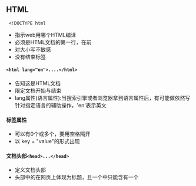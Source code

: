 ## HTML

``` <!DOCTYPE html```

* 指示web用哪个HTML编译
* 必须是HTML文档的第一行，在<html>前
* 对大小写不敏感
* 没有结束标签

#### ```<html lang="en">....</html>```
* 告知这是HTML文档
* 限定文档开始与结束
* lang属性(语言属性):当搜索引擎或者浏览器拿到语言属性后，有可能做依然写针对指定语言的辅助操作，'en'表示英文

#### 标签属性
* 可以有0个或多个，要用空格隔开
* 以 key = "value"的形式出现

#### 文档头部```<head>...</head>```
* 定义文档头部
* 头部中的<title>...</title>在网页上体现为标题，且一个<head>中只能含有一个<title>

#### 文档的主体```<body>...</body>```
* 包含文档所有的内容

#### 注释
```<!--......--->```

> 利用MDN查找html 以及 css 内容

### 块状与内联标签

* 块状标签会单独成段
* 内联标签被嵌套在快状标签

#### 标题
```<h1></h1>```

* 块状标签
* 按照1~6分级，逐渐变小

#### 文本标签
```<p></p>```
* 块状标签
* 可以添加内联标签如 : <strong></strong>(强调加粗)   <span></span>(添加文字样式)

#### 图片标签
**内联**
```<img src="url" alt=""></img>```

#### 链接标签
```<a href="url" title="" target=""></a>```
**内联**
* href:目标链接
* title:说明链接信息
* target:打开链接方式 
	* _self:当前页面
	* _blank:新页面

#### 列表
**块状**
```<li></li>```  ---->列表
```<ul></ul>``` ----->无序标签（通常包裹<li>）
```<ol></ol>``` ------>有序标签（通常包裹<li>）

> 去除默认的点:list-style: none;

#### form标签
**块状**
Attribute(属性):
* action:表单数据提交地址
* method:发送信息方式 POST/GET

***设置文本框***
```<input type="text" />```
* 提示输入:placeholde=""
* 文本框名字:name=""
* 文本框值:value=""
* 设置为不可修改:readonly(不可读)/disabled(禁用)
* outline:none 将输入时自带的黑色边框去除
![img1](https://img-blog.csdnimg.cn/20210126114834110.png)
![img2](https://img-blog.csdnimg.cn/20210126114935197.png)
#### 多行文本框
```<textarea></textarea>```
Attribute(属性):

* 提示输入:placeholde=""
* 文本框名字:name=""
* 文本框值:value=""
* 行/高:rows(行数)/cols(文本域可视宽度)

##### 密码输入框
```<input type="password" />```

#### 单选框和复选框
**单选**:```<input type="radio" />text```
		* 扩大点选范围```<label> <input type="radio" name="gender" value="male" />男 </label>```/```<input id="male" type="radio" name="gender" value="male" />
<label for="male">男</label>```
**复选**:```<input type="checkbox" />text```

#### 选项菜单
用<select>包裹<option>
```html
<select name="career" multiple(多选)>
  <option value="default">请选择职业</option>
  <option value="staff">公司职员</option>
  <option value="freelancer">自由职业者</option>
  <option value="student">学生</option>
  <option value="other">其他</option>
</select>
```

#### 按钮
```<button>注册(可以为图片<img>)</button>```
Attribute(属性):
* submit:提交数据 ```<button type="submit">注册</button>```

#### 多种数字输入
```<number>```

### style

> 用 ; 隔开
>
> px为像素

* font-size: ;  字体大小
* font-weight; :  加粗
* color: ;  颜色
* text-align: ; 字对齐
* line-height: ; 行间距
* letter-spacing: ; 字间距

--------

## CSS
* 将相同的标签样式写在{}内
```css
p {
  font-size: 16px;
  color: #ffffff;
}
```
* 在html(head)中用link标签引入css文件
```html
<link rel="stylesheet" type="text/css" href="index.css" />
```
	* 绝对路径与相对路径
		* 绝对路径:```<img src="E:\book\网页布局\bg.jpg" />``` (完整的文件路径)
		* 相对路径:```<link rel="stylesheet" href="./index.css">```(相同文件夹下) ```<link rel="stylesheet" href="../index.css">```(上一文件夹)
* 注释用/* */

### 选择器 (如果是内部样式就要写在```<style></style>```内)
*	#### 标签选择器(会覆盖前一个选择器内容)
```css
	p
	{
		font-size: 14px;
	    line-height: 28px;
	    color: #4a5252;		
	}
```
*	#### 类选择器 
```css
  .article 
  {
		color: red;
		font-size: 14px;
	}
```
*	#### id 选择器
```css
#p-item 
{
  font-size: 24px;
  font-weight: 400;
}
```
*	#### 后代选择器
```css
/* 选择id名为password的标签内部所有类名为box的元素内部的所有p标签 */
#password .box p{}
/* 选择所有p标签内部的所有span标签 */
p span{}
/* 选择所有p标签内部的所有类名为spanItem的标签 */
p .spanItem{}
```
*	#### 交集选择器
```css
//a标签内,类名为special的标签
a.special{}
```
*	#### 子选择器
```css
span 
{
    color: black;
}

p span 
{
    color: orangered;
}
```
*	#### 并集选择器
```css
	.box,p,h3,.phone{}
```
*	#### 优先级
	**id 选择器>类选择器>标签选择器**
	* 属性的覆盖性
	* 属性的继承性
	* 优先级计算
		*	按权计算  id 选择器(100) ;类选择器 (10) ;标签选择器 (1)
### 盒模型--content
```<div></div>```(块状)

* div默认没有高度，宽度与父标签一样
* 用width与height设置宽度与高度(px为单位)
* background-color:设置背景色
* 可以设置百分比尺寸(相对于父标签)
*	#### 内边距--padding
	* padding 的简写顺序(top,right,bottom,left)
		* 若为上下一样，左右一样:```div{ padding: 20px 30px }```
		* 若为上下一样，左右不一样:都要写
		* 若上下不一样，左右一样:```div{ padding: 30px 10px 20px; }```
	* box-sizing:规定计算袁术的总宽高的方式
		* content-box : width = 内容宽度 ， height = 内容高度
		* border-box : width = border + padding + 内容的宽度, height = border + padding + 内容的高度 

### 盒模型--border
* 设置边框线:border-width ; border-color ; border-style(solid,dashed)(简写```border: 2px solid blue; }```)
* 分别设置边框
```css
.box {
  /*设置顶部border*/
  border-top-color: blue;
  border-top-style: solid;
  border-top-width: 2px;
  /*那么接下来，left，right，bottom是类似的，这里忽略不写*/
}
```
* 无边框
	```border-bottom: none;```
* 圆角
```border-radius: 12px;```(看不到不代表不存在)
	* 分开设置
```css
.box {
  width: 200px;
  height: 200px;
  background-color: violet;
  border-top-left-radius: 5px;
  border-top-right-radius: 10px;
  border-bottom-left-radius: 20px;
  border-bottom-right-radius: 15px;
}
```
* 阴影
```css
.box {
  width: 200px;
  height: 200px;
  border: 1px solid #c4c4c4;
  /* x偏移量 | y偏移量 | 阴影模糊半径 | 阴影扩散半径 | 阴影颜色 */
  box-shadow: 2px 2px 2px 1px rgba(0, 0, 0, 0.2);
  border-radius: 15px;
}
```
* display:inline-block:让块级元素在同一行显示，行内元素设置后课设置宽高

### 盒模型--margin
外边距
```css
.box{
    /*总写*/
    margin: 20px;
    /*分开写*/
    margin-top: 20px;
    margin-right: 20px;
    margin-bottom: 20px;
    margin-left: 20px;
}
```
> 推荐写用下边距控制距离
* 使子盒在父盒中居中
```css
.father{
    width:400px;
    height:200px;
    border: 1px solid #ccc;
}

.son{
    width:200px;
    height:100px;
    margin:0 auto; //水平居中
    border: 1px solid #ccc;
}
```
### display:block/none
* 块元素才可以调节宽高
* 行内元素与块元素用display 转换(inline:行内元素,block:块元素)
* display:none 表示消失
> 去除盒元素同行时空格问题
> 1.
> ```css
> <!-- 将div标签写在一行 -->
> 
> <div class="box1"></div><div class="box2"></div>
> ```
> 2.添加word-spacing 属性: word-spacing: -50px;
>
> 3. 给父元素设置font-size: 0px;

### Position
* static (默认):不可以调整top,left,right,bottom等值
* relative(相对定位):可以调整top,left,right,bottom等值(没有脱离文档流，根据原位置定位)----->实现单个块元素移动
* absolute(绝对定位):脱离了文档流，根据左上角定位
* fixed(固定定位):不会随着页面滚动，固定在指定位置
* sticky(粘行定位):当滚动到一定的位置(设置与文档的距离)开始脱离文档流
#### z-index
用于调整标签所在图层的优先级
* 默认static的z-index为0
* z-index越大，优先级越高
* 一样大的情况下元素越靠后，图层越靠上

### Float
可以使元素靠左或者靠右

> ```css
> 	<nav></nav> /*表示此区块时导航区域*/
> 	 <main></main>/*表示此区块是网页的主题区域(放入正文内容)*/
>  ```

### 模态框
Features:
* 总是在浏览器中心
* 一个透明背景
![模态框](https://document.youkeda.com/P3-1-HTML-CSS/1.9/combat-1-modal/3.png?x-oss-process=image/resize,w_800/watermark,image_d2F0ZXJtYXNrLnBuZz94LW9zcy1wcm9jZXNzPWltYWdlL3Jlc2l6ZSx3XzEwMA==,t_60,g_se,x_10,y_10)
#### 元素水平居中
* 内部行内元素:在父容器中```text-align: center```
* 内部块状元素:在子容器中:```margin: 0 auto```
#### 元素垂直居中
* 块状元素利用```margin```
> margin-top = (modal top - img top) / 2

### background

#### liner-gradient
***作为background的一个值***

* 实现***渐变***
```css
	background:linear-gradient(to right, #ffffff 0%,#000000 100%)
    /*渐变方向，起始颜色 起始位置， 终止颜色 终止位置*/
```

#### 背景图片
```css
	background-image: url(网址);
```
* 默认会让图片重复直到布满容器
> 利用```background-repeat:no-repeat;```进制图片重复
> 其中```repeat-x``为允许在水平方向重复,```repeat-y```允许在垂直方向重复,```repeat```为默认值表示垂直水平方向都重复。
* 图片不居中
> 使用```background-position: center```使背景图片居中

##### background-position的值
* top left, top center, top right, center left, center center, center right, bottom left, bottom center, bottom right ---->左侧代表垂直布局, 右侧代表水平布局
* x% y% ---->左侧代表垂直位置, 右侧代表水平位置
* xpx ypx ----->左侧代表垂直布局, 右侧代表水平布局

##### background-size的值
* cover把背景扩展至足够大，使其完全覆盖背景区域。某些部位也许无法显示在背景定位区域中
* contain 把图像扩展至最大尺寸，以使其宽度和高度完全适应内容区域。
* xpx ypx 手动设置宽度与高度
* x% y% 手动设置宽度和高度相对于容器的百分比 

##### background 合并写法
```css
background :[background-color] [background-image] [background-repeat] [background-attachment] [background-position] / [background-size] [background-clip];
```
---
>1. 对于内联元素，对齐默认为基线对齐 
>解决方法:设置```vertical-align```的值(默认为baseline)为top、middle、bottom
>2. 将一个子元素设置为```absolute```，实现以父元素为基准需将父元素设置为```relative```
>3. 一个块状元素中的文字水平居中 ---> text-align = center    垂直居中 ----> line-hight = father.height

### 伪元素 --- ```::after / ::before```

利用CSS代码在标签内部的前面或者后面添加一个行内元素
写法：

```css
/* before */
选择器::before{
  /* 使用空白符号占位 */
  content: '';
}

/* after */
选择器::after{
  /* 使用空白符号占位 */
  content: '';
}
```
> input 对伪元素不支持

### 清除浮动

* 子元素设置高度，父元素的高度由子元素撑起，使父元素的高度自适应
* 影响父元素兄弟元素的布局
```css
.son-one{
  /* 浮动后的元素宽度默认和它内容的宽度一致，即和文字的宽度一致。
  这里为了美观，设置一个自定义宽度*/
  width:33.3%;
  float:left;
}

.son-two{
  width:33.3%;
  float:left;
}

.son-three{
  width:33.3%;
  float:left;
}

.father-two{
  height: 150px;
  background-color: #CACACA;
}
```
得到的的father-two一部分会跑到father-one的下面
清除这种浮动：
```css
.clearfix::after{
  content: '';
  display: block;
  clear: both;
}
```
```html
<!-- 添加清除浮动类名 -->
<div class="father-one clearfix">
    <div class="son-one">son-one</div>
    <div class="son-two">son-two</div>
    <div class="son-three">son-three</div>
</div>
```
***哪个盒子的子元素有浮动，就在哪个盒子上添加清除浮动***

> 出现第一行的最后一块有位置但跑到第二行，因为最后一个盒子的右边距多余，总宽度超过父类宽度要清除，将最后一个盒子右边距设置为0
> ```css
> .last{
  margin-right:0;
}
> ```

>``` <>```在html中会报错，用```&lt;```转义```<```,用```&gt;```转义```>```

### 事件伪类

#### hover (鼠标移上去)
```css
li:hover{
    background-color: #47A0FC;
    color: white;
}
```

#### active (鼠标点击)
```css
ul>li:active{
    /* 要改变的效果 */
    color: black;
}
```

> ```hover```一定要在```active```之前，否则会失效
> 可以通过父元素的```:hover```改变子元素的样式

```HTML
<div>
  <span></span>
</div>
```
```css
div:hover>span{
    background:blue;
}
```

#### focus (获取焦点后)

![renderings](https://qgt-document.oss-cn-beijing.aliyuncs.com/P3-2-HTML-CSS/1.2/f2-2-3-demo3.gif)

> 通过兄弟元素的伪类改变另一个兄弟元素的属性
```HTML
<div>
    <input type="text">
    <div></div>
</div>
```
```css
/* 选中获得焦点的 input 元素后面一个 div 元素（input 和 div 是兄弟元素） */
input:focus+div{
    border:1px solid blue;
}
```

### 列表伪类

#### 匹配其父元素中其中一个子类

* 第一个子类
```css
ul>li:first-child{
    background-color: #3687FC;
    color: #FFFFFF;
}
```

* 最后一个子类，即```:last-child```
* 第n个子类，即```:nth-child()``` //并不是第n个相应类，而是第n个子标签
```css
ul>li:nth-child(3){
  background-color: #3687FC;
  color: #FFFFFF;
}
```
> 选中奇数(odd)
> 选中偶数(even)
> ```nth-child(n + 3)```表示大于等于三的子类 (n为大于等于零的整数)
> 同样与标签类似的span等也可以使用

### cursor

![cursor]{https://qgt-document.oss-cn-beijing.aliyuncs.com/P3-2-HTML-CSS/1.3/f2-3-1-show.gif}
实现鼠标箭头的变化
```html
<p>点击这里了解更多cursor性质</p>
```
```css
p{
    cursor: pointer;
}
```
[cursor值](https://developer.mozilla.org/zh-CN/docs/Web/CSS/cursor)

### box-shadow/text-shadow

设置字体与盒的阴影

### Flex布局

***最显著的效果是吧原本上到下的排列的块状元素变成水平排列***

```HTML
<div class="container">
  <div class="item">项目1</div>
  <div class="item">项目2</div>
  <div class="item">项目3</div>
</div>
```

```css
.container {
  display: flex;
  background: #D5E8D4;
  border: 1px solid #5D9E5A;
}

.item {
  width: 50px;
  height: 50px;
  background: #FFF2CC;
  border: 1px solid #B7A570;
  margin: 10px;
}
```

* 其中container称为flex容器
* 里面的一级子类称为flex项目

> 设置为flex布局之后，元素的float、clear和vertical-align属性将失效。

#### justify-content

* 控制水平方向分的属性（flex布局中）
> justify 是容器的属性，要加在容器上

```justify-content: flex-start | flex-end | center | space-between | space-around | space-evenly;```

![justify](https://document.youkeda.com/P3-2-HTML-CSS/1.4/9.jpg?x-oss-process=image/resize,w_800/watermark,image_d2F0ZXJtYXNrLnBuZz94LW9zcy1wcm9jZXNzPWltYWdlL3Jlc2l6ZSx3XzEwMA==,t_60,g_se,x_10,y_10)

#### align-items

* 控制垂直方向上的分布
```align-items: flex-start | flex-end | center | baseline | stretch;```

![align-items](https://document.youkeda.com/P3-2-HTML-CSS/1.4/10.jpg?x-oss-process=image/resize,w_800/watermark,image_d2F0ZXJtYXNrLnBuZz94LW9zcy1wcm9jZXNzPWltYWdlL3Jlc2l6ZSx3XzEwMA==,t_60,g_se,x_10,y_10)

#### flex-wrap

* 当容器宽度大于各个元素宽度和，各个元素处于舒展状态，其宽度等于设置的宽度
* 当容器宽度小于各个元素宽度和，各个元素会被压缩

```flex-wrap:nowrap|wrap|wrap-reverse;```

##### nowrap(默认值)

* 不换行

##### wrap

* 换行----第一行在上方

##### wrap-reverse

* 换行----第一行在下方

![wrap](https://document.youkeda.com/P3-2-HTML-CSS/1.4/19.jpg?x-oss-process=image/resize,w_800/watermark,image_d2F0ZXJtYXNrLnBuZz94LW9zcy1wcm9jZXNzPWltYWdlL3Jlc2l6ZSx3XzEwMA==,t_60,g_se,x_10,y_10)

#### flex:none | 1; 项目属性

> flex 控制项目的放大和缩小

* flex:none; 不允许项目放大或缩小
* flex:1; 自动填充剩余空间

#### flex-direction

* flex布局中两根轴：主轴(main axis)与交叉轴(cross axis)
![axis](https://document.youkeda.com/P3-2-HTML-CSS/1.4/42.jpg?x-oss-process=image/resize,w_800/watermark,image_d2F0ZXJtYXNrLnBuZz94LW9zcy1wcm9jZXNzPWltYWdlL3Jlc2l6ZSx3XzEwMA==,t_60,g_se,x_10,y_10)

* 容器中的项目默认按照主轴方向排列，因此改变项目排列顺序只需改变主轴方向

```flex-direction: row | row-reverse | column | column-reverse;```
*  row：行
	* row 为默认值,主轴水平方向，起点在左端  
	* row-reverse 主轴水平方向，起点在右端
* column：列
	* column 主轴为垂直方向，起点在上沿
	* column-reverse 主轴为垂直方向，起点在下沿
![flex-direction](https://document.youkeda.com/P3-2-HTML-CSS/1.4/8.jpg?x-oss-process=image/resize,w_800/watermark,image_d2F0ZXJtYXNrLnBuZz94LW9zcy1wcm9jZXNzPWltYWdlL3Jlc2l6ZSx3XzEwMA==,t_60,g_se,x_10,y_10)
> 单位```vh```表示相对于浏览器大小的百分比
> justify-content 与 align-items 的控制方向由主轴方向决定